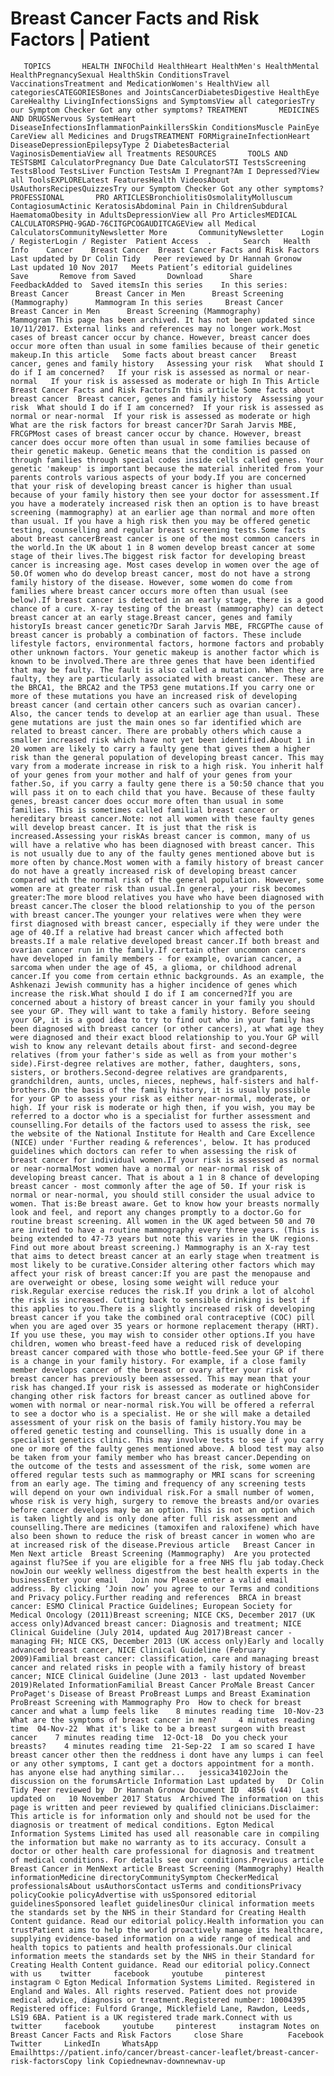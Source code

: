 # Breast Cancer Facts and Risk Factors | Patient

       TOPICS       HEALTH INFOChild HealthHeart HealthMen's HealthMental HealthPregnancySexual HealthSkin ConditionsTravel VaccinationsTreatment and MedicationWomen's HealthView all categoriesCATEGORIESBones and JointsCancerDiabetesDigestive HealthEye CareHealthy LivingInfectionsSigns and SymptomsView all categoriesTry our Symptom Checker Got any other symptoms? TREATMENT       MEDICINES AND DRUGSNervous SystemHeart DiseaseInfectionsInflammationPainkillersSkin ConditionsMuscle PainEye CareView all Medicines and DrugsTREATMENT FORMigraineInfectionHeart DiseaseDepressionEpilepsyType 2 DiabetesBacterial VaginosisDementiaView all Treatments RESOURCES       TOOLS AND TESTSBMI CalculatorPregnancy Due Date CalculatorSTI TestsScreening TestsBlood TestsLiver Function TestsAm I Pregnant?Am I Depressed?View all ToolsEXPLORELatest FeaturesHealth VideosAbout UsAuthorsRecipesQuizzesTry our Symptom Checker Got any other symptoms? PROFESSIONAL       PRO ARTICLESBronchiolitisOsmolalityMolluscum ContagiosumActinic KeratosisAbdominal Pain in ChildrenSubdural HaematomaObesity in AdultsDepressionView all Pro ArticlesMEDICAL CALCULATORSPHQ-9GAD-76CITGPCOGAUDITCAGEView all Medical CalculatorsCommunityNewsletter More       CommunityNewsletter    Login / RegisterLogin / Register  Patient Access  .       Search   Health Info    Cancer    Breast Cancer  Breast Cancer Facts and Risk Factors Last updated by Dr Colin Tidy   Peer reviewed by Dr Hannah Gronow  Last updated 10 Nov 2017   Meets Patient’s editorial guidelines            Save       Remove from Saved       Download      Share      FeedbackAdded to  Saved itemsIn this series    In this series:     Breast Cancer      Breast Cancer in Men      Breast Screening (Mammography)      Mammogram In this series     Breast Cancer      Breast Cancer in Men      Breast Screening (Mammography)      Mammogram This page has been archived. It has not been updated since 10/11/2017. External links and references may no longer work.Most cases of breast cancer occur by chance. However, breast cancer does occur more often than usual in some families because of their genetic makeup.In this article   Some facts about breast cancer   Breast cancer, genes and family history   Assessing your risk   What should I do if I am concerned?   If your risk is assessed as normal or near-normal   If your risk is assessed as moderate or high In This Article     Breast Cancer Facts and Risk FactorsIn this article Some facts about breast cancer  Breast cancer, genes and family history  Assessing your risk  What should I do if I am concerned?  If your risk is assessed as normal or near-normal  If your risk is assessed as moderate or high What are the risk factors for breast cancer?Dr Sarah Jarvis MBE, FRCGPMost cases of breast cancer occur by chance. However, breast cancer does occur more often than usual in some families because of their genetic makeup. Genetic means that the condition is passed on through families through special codes inside cells called genes. Your genetic 'makeup' is important because the material inherited from your parents controls various aspects of your body.If you are concerned that your risk of developing breast cancer is higher than usual because of your family history then see your doctor for assessment.If you have a moderately increased risk then an option is to have breast screening (mammography) at an earlier age than normal and more often than usual. If you have a high risk then you may be offered genetic testing, counselling and regular breast screening tests.Some facts about breast cancerBreast cancer is one of the most common cancers in the world.In the UK about 1 in 8 women develop breast cancer at some stage of their lives.The biggest risk factor for developing breast cancer is increasing age. Most cases develop in women over the age of 50.Of women who do develop breast cancer, most do not have a strong family history of the disease. However, some women do come from families where breast cancer occurs more often than usual (see below).If breast cancer is detected in an early stage, there is a good chance of a cure. X-ray testing of the breast (mammography) can detect breast cancer at an early stage.Breast cancer, genes and family historyIs breast cancer genetic?Dr Sarah Jarvis MBE, FRCGPThe cause of breast cancer is probably a combination of factors. These include lifestyle factors, environmental factors, hormone factors and probably other unknown factors. Your genetic makeup is another factor which is known to be involved.There are three genes that have been identified that may be faulty. The fault is also called a mutation. When they are faulty, they are particularly associated with breast cancer. These are the BRCA1, the BRCA2 and the TP53 gene mutations.If you carry one or more of these mutations you have an increased risk of developing breast cancer (and certain other cancers such as ovarian cancer). Also, the cancer tends to develop at an earlier age than usual. These gene mutations are just the main ones so far identified which are related to breast cancer. There are probably others which cause a smaller increased risk which have not yet been identified.About 1 in 20 women are likely to carry a faulty gene that gives them a higher risk than the general population of developing breast cancer. This may vary from a moderate increase in risk to a high risk. You inherit half of your genes from your mother and half of your genes from your father.So, if you carry a faulty gene there is a 50:50 chance that you will pass it on to each child that you have. Because of these faulty genes, breast cancer does occur more often than usual in some families. This is sometimes called familial breast cancer or hereditary breast cancer.Note: not all women with these faulty genes will develop breast cancer. It is just that the risk is increased.Assessing your riskAs breast cancer is common, many of us will have a relative who has been diagnosed with breast cancer. This is not usually due to any of the faulty genes mentioned above but is more often by chance.Most women with a family history of breast cancer do not have a greatly increased risk of developing breast cancer compared with the normal risk of the general population. However, some women are at greater risk than usual.In general, your risk becomes greater:The more blood relatives you have who have been diagnosed with breast cancer.The closer the blood relationship to you of the person with breast cancer.The younger your relatives were when they were first diagnosed with breast cancer, especially if they were under the age of 40.If a relative had breast cancer which affected both breasts.If a male relative developed breast cancer.If both breast and ovarian cancer run in the family.If certain other uncommon cancers have developed in family members - for example, ovarian cancer, a sarcoma when under the age of 45, a glioma, or childhood adrenal cancer.If you come from certain ethnic backgrounds. As an example, the Ashkenazi Jewish community has a higher incidence of genes which increase the risk.What should I do if I am concerned?If you are concerned about a history of breast cancer in your family you should see your GP. They will want to take a family history. Before seeing your GP, it is a good idea to try to find out who in your family has been diagnosed with breast cancer (or other cancers), at what age they were diagnosed and their exact blood relationship to you.Your GP will wish to know any relevant details about first- and second-degree relatives (from your father's side as well as from your mother's side).First-degree relatives are mother, father, daughters, sons, sisters, or brothers.Second-degree relatives are grandparents, grandchildren, aunts, uncles, nieces, nephews, half-sisters and half-brothers.On the basis of the family history, it is usually possible for your GP to assess your risk as either near-normal, moderate, or high. If your risk is moderate or high then, if you wish, you may be referred to a doctor who is a specialist for further assessment and counselling.For details of the factors used to assess the risk, see the website of the National Institute for Health and Care Excellence (NICE) under 'Further reading & references', below. It has produced guidelines which doctors can refer to when assessing the risk of breast cancer for individual women.If your risk is assessed as normal or near-normalMost women have a normal or near-normal risk of developing breast cancer. That is about a 1 in 8 chance of developing breast cancer - most commonly after the age of 50. If your risk is normal or near-normal, you should still consider the usual advice to women. That is:Be breast aware. Get to know how your breasts normally look and feel, and report any changes promptly to a doctor.Go for routine breast screening. All women in the UK aged between 50 and 70 are invited to have a routine mammography every three years. (This is being extended to 47-73 years but note this varies in the UK regions. Find out more about breast screening.) Mammography is an X-ray test that aims to detect breast cancer at an early stage when treatment is most likely to be curative.Consider altering other factors which may affect your risk of breast cancer:If you are past the menopause and are overweight or obese, losing some weight will reduce your risk.Regular exercise reduces the risk.If you drink a lot of alcohol the risk is increased. Cutting back to sensible drinking is best if this applies to you.There is a slightly increased risk of developing breast cancer if you take the combined oral contraceptive (COC) pill when you are aged over 35 years or hormone replacement therapy (HRT). If you use these, you may wish to consider other options.If you have children, women who breast-feed have a reduced risk of developing breast cancer compared with those who bottle-feed.See your GP if there is a change in your family history. For example, if a close family member develops cancer of the breast or ovary after your risk of breast cancer has previously been assessed. This may mean that your risk has changed.If your risk is assessed as moderate or highConsider changing other risk factors for breast cancer as outlined above for women with normal or near-normal risk.You will be offered a referral to see a doctor who is a specialist. He or she will make a detailed assessment of your risk on the basis of family history.You may be offered genetic testing and counselling. This is usually done in a specialist genetics clinic. This may involve tests to see if you carry one or more of the faulty genes mentioned above. A blood test may also be taken from your family member who has breast cancer.Depending on the outcome of the tests and assessment of the risk, some women are offered regular tests such as mammography or MRI scans for screening from an early age. The timing and frequency of any screening tests will depend on your own individual risk.For a small number of women, whose risk is very high, surgery to remove the breasts and/or ovaries before cancer develops may be an option. This is not an option which is taken lightly and is only done after full risk assessment and counselling.There are medicines (tamoxifen and raloxifene) which have also been shown to reduce the risk of breast cancer in women who are at increased risk of the disease.Previous article   Breast Cancer in Men Next article  Breast Screening (Mammography)  Are you protected against flu?See if you are eligible for a free NHS flu jab today.Check nowJoin our weekly wellness digestfrom the best health experts in the businessEnter your email   Join now Please enter a valid email address. By clicking ‘Join now’ you agree to our Terms and conditions and Privacy policy.Further reading and references  BRCA in breast cancer: ESMO Clinical Practice Guidelines; European Society for Medical Oncology (2011)Breast screening; NICE CKS, December 2017 (UK access only)Advanced breast cancer: Diagnosis and treatment; NICE Clinical Guideline (July 2014, updated Aug 2017)Breast cancer - managing FH; NICE CKS, December 2013 (UK access only)Early and locally advanced breast cancer, NICE Clinical Guideline (February 2009)Familial breast cancer: classification, care and managing breast cancer and related risks in people with a family history of breast cancer; NICE Clinical Guideline (June 2013 - last updated November 2019)Related InformationFamilial Breast Cancer ProMale Breast Cancer ProPaget's Disease of Breast ProBreast Lumps and Breast Examination ProBreast Screening with Mammography Pro  How to check for breast cancer and what a lump feels like    8 minutes reading time  10-Nov-23  What are the symptoms of breast cancer in men?     4 minutes reading time  04-Nov-22  What it's like to be a breast surgeon with breast cancer    7 minutes reading time  12-Oct-18  Do you check your breasts?    4 minutes reading time  21-Sep-22  I am so scared I have breast cancer other then the reddness i dont have any lumps i can feel or any other symptoms, I cant get a doctors appointment for a month. has anyone else had anything similar...   jessica34102Join the discussion on the forumsArticle Information Last updated by   Dr Colin Tidy Peer reviewed by  Dr Hannah Gronow Document ID  4856 (v44)  Last updated on   10 November 2017 Status  Archived The information on this page is written and peer reviewed by qualified clinicians.Disclaimer: This article is for information only and should not be used for the diagnosis or treatment of medical conditions. Egton Medical Information Systems Limited has used all reasonable care in compiling the information but make no warranty as to its accuracy. Consult a doctor or other health care professional for diagnosis and treatment of medical conditions. For details see our conditions.Previous article  Breast Cancer in MenNext article Breast Screening (Mammography) Health informationMedicine directoryCommunitySymptom CheckerMedical professionalsAbout usAuthorsContact usTerms and conditionsPrivacy policyCookie policyAdvertise with usSponsored editorial guidelinesSponsored leaflet guidelinesOur clinical information meets the standards set by the NHS in their Standard for Creating Health Content guidance. Read our editorial policy.Health information you can trustPatient aims to help the world proactively manage its healthcare, supplying evidence-based information on a wide range of medical and health topics to patients and health professionals.Our clinical information meets the standards set by the NHS in their Standard for Creating Health Content guidance. Read our editorial policy.Connect with us    twitter     facebook     youtube     pinterest     instagram © Egton Medical Information Systems Limited. Registered in England and Wales. All rights reserved. Patient does not provide medical advice, diagnosis or treatment.Registered number: 10004395 Registered office: Fulford Grange, Micklefield Lane, Rawdon, Leeds, LS19 6BA. Patient is a UK registered trade mark.Connect with us    twitter     facebook     youtube     pinterest     instagram Notes on Breast Cancer Facts and Risk Factors     close Share          Facebook     Twitter     LinkedIn     WhatsApp     Emailhttps://patient.info/cancer/breast-cancer-leaflet/breast-cancer-risk-factorsCopy link Copiednewnav-downnewnav-up


